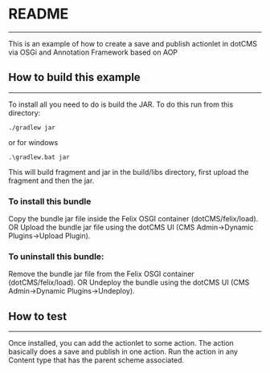 
# README
----
This is an example of how to create a save and publish actionlet in dotCMS via OSGi and Annotation Framework based on AOP


## How to build this example
----

To install all you need to do is build the JAR. To do this run from this directory:

`./gradlew jar`

or for windows

`.\gradlew.bat jar`

This will build fragment and jar in the build/libs directory, first upload the fragment and then the jar.

### To install this bundle

Copy the bundle jar file inside the Felix OSGI container (dotCMS/felix/load).
        OR
Upload the bundle jar file using the dotCMS UI (CMS Admin->Dynamic Plugins->Upload Plugin).

### To uninstall this bundle:

Remove the bundle jar file from the Felix OSGI container (dotCMS/felix/load).
        OR
Undeploy the bundle using the dotCMS UI (CMS Admin->Dynamic Plugins->Undeploy).



## How to test
----

Once installed, you can add the actionlet to some action.
The action basically does a save and publish in one action.
Run the action in any Content type that has the parent scheme associated.
